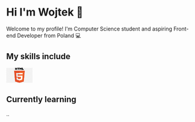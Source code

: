 # Hi I'm Wojtek 👋
Welcome to my profile! I'm Computer Science student and aspiring Front-end Developer from Poland 💻

## My skills include
<img title="HTML" alt="HTML" src="https://raw.githubusercontent.com/wkoziel/wkoziel/main/assets/html.png" width="70" height="40" />

## Currently learning
..

<!-- ## Bio
- 🔭 I’m currently working on ...
- 🌱 I’m currently learning ...
- 👯 I’m looking to collaborate on ...
- 🤔 I’m looking for help with ...
- 💬 Ask me about ...
- 📫 How to reach me: ...
- 😄 Pronouns: ...
- ⚡ Fun fact: ...
 -->
